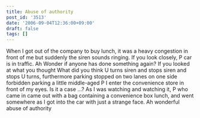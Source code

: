 ```yaml
---
title: Abuse of authority
post_id: '3513'
date: '2006-09-04T12:36:00+09:00'
draft: false
tags: []
---
```


When I got out of the company to buy lunch, it was a heavy congestion in front of me but suddenly the siren sounds ringing. If you look closely, P car is in traffic. Ah Wonder if anyone has done something again? If you looked at what you thought What did you think U turns siren and stops siren and stops U turns, furthermore parking stopped on two lanes on one side forbidden parking a little middle-aged P I enter the convenience store in front of my eyes. Is it a case ...? As I was watching and watching it, P who came in came out with a bag containing a convenience box lunch, and went somewhere as I got into the car with just a strange face. Ah wonderful abuse of authority